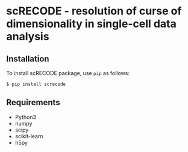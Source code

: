 # scRECODE - resolution of curse of dimensionality in single-cell data analysis

## Installation
To install scRECODE package, use `pip` as follows:

```
$ pip install screcode
```

## Requirements
* Python3
* numpy
* scipy
* scikit-learn
* h5py

